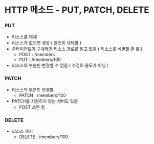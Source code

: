 # HTTP 메소드 - PUT, PATCH, DELETE

### PUT
- 리소스를 대체
- 리소스가 없으면 생성 ( 완전히 대체함 )
- 클라이언트가 구체적인 리소스 경로를 알고 있음 ( 리소스를 식별할 줄 앎 )
  - POST : /members
  - PUT  : /members/100
- 리소스의 부분만 변경할 수 없음 ( 수정의 용도가 아님 )


### PATCH
- 리소스의 부분만 변경함
  - PATCH : /members/100
- PATCH를 지원하지 않는 서버도 있음
  - POST 쓰면 됨

### DELETE
- 리소스 제거
  - DELETE : /members/100
